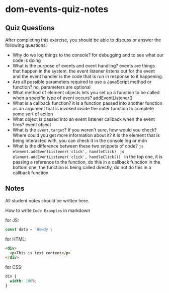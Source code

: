 # dom-events-quiz-notes

## Quiz Questions

After completing this exercise, you should be able to discuss or answer the following questions:

- Why do we log things to the console?
  for debugging and to see what our code is doing
- What is the purpose of events and event handling?
  events are things that happen in the system. the event listener listens out for the event and the event handler is the code that is run in response to it happening.
- Are all possible parameters required to use a JavaScript method or function?
  no, parameters are optional
- What method of element objects lets you set up a function to be called when a specific type of event occurs?
  addEventListener()
- What is a callback function?
  it is a function passed into another function as an argument that is invoked inside the outer function to complete some sort of action
- What object is passed into an event listener callback when the event fires?
  event object
- What is the `event.target`? If you weren't sure, how would you check? Where could you get more information about it?
  it is the element that is being interacted with, you can check it in the console.log or mdn
- What is the difference between these two snippets of code?
  `js
  element.addEventListener('click', handleClick)
  `
  `js
  element.addEventListener('click', handleClick())
  `
  in the top one, it is passing a reference to the function, do this in a callback function
  in the bottom one, the function is being called directly, do not do this in a callback function

## Notes

All student notes should be written here.

How to write `Code Examples` in markdown

for JS:

```javascript
const data = 'Howdy';
```

for HTML:

```html
<div>
  <p>This is text content</p>
</div>
```

for CSS:

```css
div {
  width: 100%;
}
```
